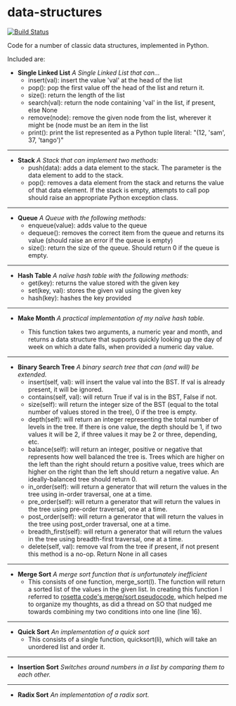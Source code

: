 data-structures
===============

[![Build Status](https://travis-ci.org/lhp81/cf-data-structures.png?branch=master)](https://travis-ci.org/lhp81/cf-data-structures)

Code for a number of classic data structures, implemented in Python.

Included are:

* **Single Linked List** _A Single Linked List that can…_
  * insert(val): insert the value 'val' at the head of the list
  * pop(): pop the first value off the head of the list and return it.
  * size(): return the length of the list
  * search(val): return the node containing 'val' in the list, if present, else None
  * remove(node): remove the given node from the list, wherever it might be (node must be an item in the list
  * print(): print the list represented as a Python tuple literal: "(12, 'sam', 37, 'tango')"

---
* **Stack** _A Stack that can implement two methods:_
  * push(data): adds a data element to the stack. The parameter is the data element to add to the stack.
  * pop(): removes a data element from the stack and returns the value of that data element.  If the stack is empty, attempts to call pop should raise an appropriate Python exception class.

---
* **Queue** _A Queue with the following methods:_
  * enqueue(value): adds value to the queue
  * dequeue(): removes the correct item from the queue and returns its value (should raise an error if the queue is empty)
  * size(): return the size of the queue.  Should return 0 if the queue is empty.

---
* **Hash Table** _A naïve hash table with the following methods:_
  * get(key): returns the value stored with the given key
  * set(key, val): stores the given val using the given key
  * hash(key): hashes the key provided

---
* **Make Month** _A practical implementation of my naïve hash table._

  * This function takes two arguments, a numeric year and month, and returns a data structure that supports quickly looking up the day of week on which a date falls, when provided a numeric day value.

---
* **Binary Search Tree** _A binary search tree that can (and will) be extended._
  * insert(self, val): will insert the value val into the BST.  If val is already present, it will be ignored.
  * contains(self, val): will return True if val is in the BST, False if not.
  * size(self): will return the integer size of the BST (equal to the total number of values stored in the tree), 0 if the tree is empty.
  * depth(self): will return an integer representing the total number of levels in the tree. If there is one value, the depth should be 1, if two values it will be 2, if three values it may be 2 or three, depending, etc.
  * balance(self): will return an integer, positive or negative that represents how well balanced the tree is. Trees which are higher on the left than the right should return a positive value, trees which are higher on the right than the left should return a negative value.  An ideally-balanced tree should return 0.
  * in_order(self): will return a generator that will return the values in the tree using in-order traversal, one at a time.
  * pre_order(self): will return a generator that will return the values in the tree using pre-order traversal, one at a time.
  * post_order(self): will return a generator that will return the values in the tree using post_order traversal, one at a time.
  * breadth_first(self): will return a generator that will return the values in the tree using breadth-first traversal, one at a time.
  * delete(self, val): remove val from the tree if present, if not present this method is a no-op. Return None in all cases

---
* **Merge Sort** _A merge sort function that is unfortunately inefficient_
  * This consists of one function, merge_sort(l). The function will return a sorted list of the values in the given list. In creating this function I referred to [rosetta code's merge/sort pseudocode](http://rosettacode.org/wiki/Sorting_algorithms/Merge_sort), which helped me to organize my thoughts, as did a thread on SO that nudged me towards combining my two conditions into one line (line 16).

---
* **Quick Sort** _An implementation of a quick sort_
  * This consists of a single function, quicksort(li), which will take an unordered list and order it.

---
* **Insertion Sort** _Switches around numbers in a list by comparing them to each other._

---
* **Radix Sort** _An implementation of a radix sort._
